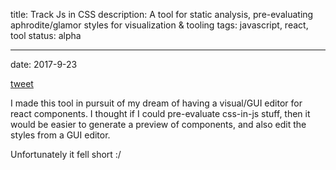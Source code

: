 title: Track Js in CSS
description: A tool for static analysis, pre-evaluating aphrodite/glamor styles for visualization & tooling
tags: javascript, react, tool
status: alpha

---
date: 2017-9-23

[tweet](https://twitter.com/jaredforsyth/status/911719064694816768)

I made this tool in pursuit of my dream of having a visual/GUI editor for react components. I thought if I could pre-evaluate css-in-js stuff, then it would be easier to generate a preview of components, and also edit the styles from a GUI editor.

Unfortunately it fell short :/